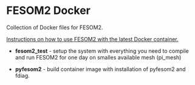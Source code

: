 # FESOM2 Docker
Collection of Docker files for FESOM2.

[Instructions on how to use FESOM2 with the latest Docker container.](https://fesom2.readthedocs.io/en/latest/getting_started/getting_started.html#docker-based-installation)

* **fesom2_test** - setup the system with everything you need to compile and run FESOM2 for one day on smalles available mesh (pi_mesh)

* **pyfesom2** - build container image with installation of pyfesom2 and fdiag.
